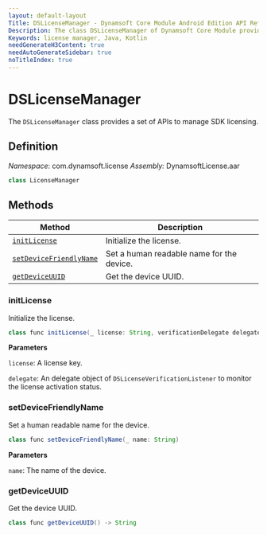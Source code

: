 ```yaml
---
layout: default-layout
Title: DSLicenseManager - Dynamsoft Core Module Android Edition API Reference
Description: The class DSLicenseManager of Dynamsoft Core Module provides a set of APIs to manage SDK licensing.
Keywords: license manager, Java, Kotlin
needGenerateH3Content: true
needAutoGenerateSidebar: true
noTitleIndex: true
---
```


# DSLicenseManager

The `DSLicenseManager` class provides a set of APIs to manage SDK licensing.

## Definition

*Namespace*: com.dynamsoft.license
*Assembly:* DynamsoftLicense.aar

```java
class LicenseManager
```

## Methods

| Method | Description |
| ------ | ----------- |
| [`initLicense`](#initlicense) | Initialize the license. |
| [`setDeviceFriendlyName`](#setdevicefriendlyname) | Set a human readable name for the device. |
| [`getDeviceUUID`](#getdeviceuuid) |  Get the device UUID. |

### initLicense

Initialize the license.

```java
class func initLicense(_ license: String, verificationDelegate delegate: DSLicenseVerificationListener?)
```

**Parameters**

`license`: A license key.

`delegate`: An delegate object of `DSLicenseVerificationListener` to monitor the license activation status.

### setDeviceFriendlyName

Set a human readable name for the device.

```java
class func setDeviceFriendlyName(_ name: String)
```

**Parameters**

`name`: The name of the device.

### getDeviceUUID

Get the device UUID.

```java
class func getDeviceUUID() -> String
```
